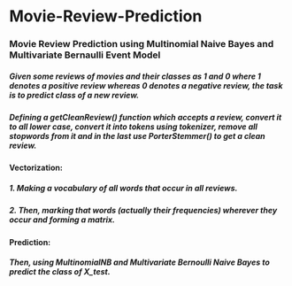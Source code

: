 # Movie-Review-Prediction

### Movie Review Prediction using Multinomial Naive Bayes and Multivariate Bernaulli Event Model

##### Given some reviews of movies and their classes as 1 and 0 where 1 denotes a positive review whereas 0 denotes a negative review, the task is to predict class of a new review.

##### Defining a getCleanReview() function which accepts a review, convert it to all lower case, convert it into tokens using tokenizer, remove all stopwords from it and in the last use PorterStemmer() to get a clean review.

#### Vectorization:

##### 1. Making a vocabulary of all words that occur in all reviews.

##### 2. Then, marking that words (actually their frequencies) wherever they occur and forming a matrix.

#### Prediction:

##### Then, using MultinomialNB and Multivariate Bernoulli Naive Bayes to predict the class of X_test.
